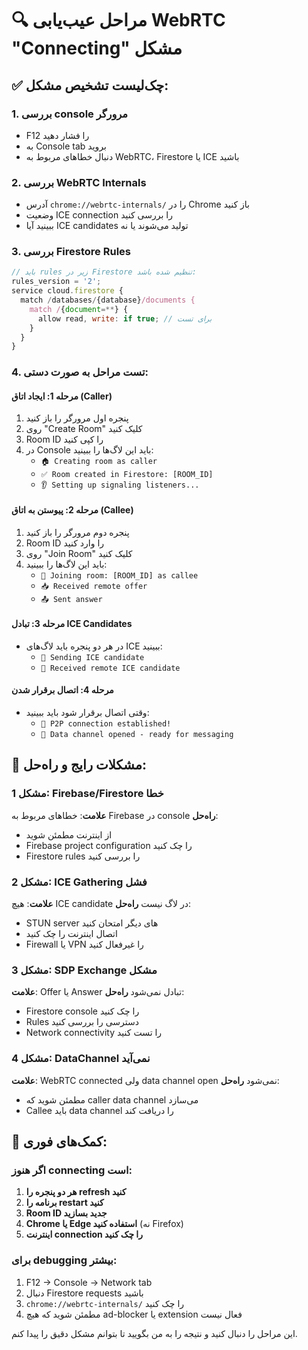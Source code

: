 # 🔍 مراحل عیب‌یابی WebRTC "Connecting" مشکل

## ✅ چک‌لیست تشخیص مشکل:

### 1. **بررسی console مرورگر**
- F12 را فشار دهید
- به Console tab بروید  
- دنبال خطاهای مربوط به WebRTC، Firestore یا ICE باشید

### 2. **بررسی WebRTC Internals**
- آدرس `chrome://webrtc-internals/` را در Chrome باز کنید
- وضعیت ICE connection را بررسی کنید
- ببینید آیا ICE candidates تولید می‌شوند یا نه

### 3. **بررسی Firestore Rules**
```javascript
// باید rules زیر در Firestore تنظیم شده باشد:
rules_version = '2';
service cloud.firestore {
  match /databases/{database}/documents {
    match /{document=**} {
      allow read, write: if true; // برای تست
    }
  }
}
```

### 4. **تست مراحل به صورت دستی:**

#### مرحله 1: ایجاد اتاق (Caller)
1. پنجره اول مرورگر را باز کنید
2. روی "Create Room" کلیک کنید  
3. Room ID را کپی کنید
4. در Console باید این لاگ‌ها را ببینید:
   - `🏠 Creating room as caller`
   - `✅ Room created in Firestore: [ROOM_ID]`
   - `👂 Setting up signaling listeners...`

#### مرحله 2: پیوستن به اتاق (Callee)  
1. پنجره دوم مرورگر را باز کنید
2. Room ID را وارد کنید
3. روی "Join Room" کلیک کنید
4. باید این لاگ‌ها را ببینید:
   - `🚪 Joining room: [ROOM_ID] as callee`
   - `📥 Received remote offer`
   - `📤 Sent answer`

#### مرحله 3: تبادل ICE Candidates
- در هر دو پنجره باید لاگ‌های ICE ببینید:
  - `🧊 Sending ICE candidate`
  - `🧊 Received remote ICE candidate`

#### مرحله 4: اتصال برقرار شدن
- وقتی اتصال برقرار شود باید ببینید:
  - `🎉 P2P connection established!`
  - `📡 Data channel opened - ready for messaging`

## 🚨 مشکلات رایج و راه‌حل:

### مشکل 1: Firebase/Firestore خطا
**علامت**: خطاهای مربوط به Firebase در console
**راه‌حل**: 
- از اینترنت مطمئن شوید
- Firebase project configuration را چک کنید
- Firestore rules را بررسی کنید

### مشکل 2: ICE Gathering فشل
**علامت**: هیچ ICE candidate در لاگ نیست
**راه‌حل**:
- STUN server های دیگر امتحان کنید
- اتصال اینترنت را چک کنید  
- Firewall یا VPN را غیرفعال کنید

### مشکل 3: SDP Exchange مشکل
**علامت**: Offer یا Answer تبادل نمی‌شود
**راه‌حل**:
- Firestore console را چک کنید
- Rules دسترسی را بررسی کنید
- Network connectivity را تست کنید

### مشکل 4: DataChannel نمی‌آید
**علامت**: WebRTC connected ولی data channel open نمی‌شود
**راه‌حل**:
- مطمئن شوید که caller data channel می‌سازد
- Callee باید data channel را دریافت کند

## 🔧 کمک‌های فوری:

### اگر هنوز connecting است:
1. **هر دو پنجره را refresh کنید**
2. **برنامه را restart کنید**
3. **Room ID جدید بسازید**
4. **Chrome یا Edge استفاده کنید** (نه Firefox)
5. **اینترنت connection را چک کنید**

### برای debugging بیشتر:
1. F12 → Console → Network tab
2. دنبال Firestore requests باشید
3. `chrome://webrtc-internals/` را چک کنید
4. مطمئن شوید که هیچ ad-blocker یا extension فعال نیست

این مراحل را دنبال کنید و نتیجه را به من بگویید تا بتوانم مشکل دقیق را پیدا کنم.

